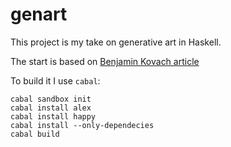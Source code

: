 # genart

This project is my take on generative art in Haskell.

The start is based on [Benjamin Kovach article](https://www.kovach.me/posts/2018-03-07-generating-art.html)


To build it I use `cabal`:

```shell
cabal sandbox init
cabal install alex
cabal install happy
cabal install --only-dependecies
cabal build
```



